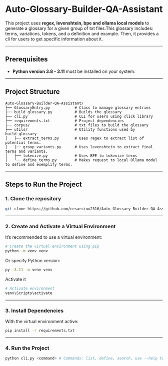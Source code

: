 # **Auto-Glossary-Builder-QA-Assistant**

This project uses **regex, levenshtein, bpe and ollama local models** to generate a glossary for a given group of txt files.This glossary includes: terms, variations, tokens, and a definition and example. Then, it provides a cli for users to get specific information about it.

---

## **Prerequisites**

- **Python version 3.8 - 3.11** must be installed on your system.

---

## **Project Structure**

```
Auto-Glossary-Builder-QA-Assistant/
├── GlossaryEntry.py           # Class to manage glossary entries 
├── build_glossary.py          # Builds the glossary
├── cli.py                     # CLI for users using click library
├── requirements.txt           # Project dependencies
├── corpus/                    # txt files to build the glossary
├── utils/                     # Utility functions used by build_glossary
│   ├── extract_terms.py       # Uses regex to extract list of potential terms.
│   ├── group_variants.py      # Uses levenshtein to extract final terms and variants.
│   ├── tokenize.py            # Uses BPE to tokenize terms
│   └── define_terms.py        # Makes request to local Ollama model to define and exemplify terms.
```

---

## **Steps to Run the Project**

### 1. Clone the repository

```bash
git clone https://github.com/cesarsiuu2316/Auto-Glossary-Builder-QA-Assistant.git
```

---

### 2. Create and Activate a Virtual Environment

It’s recommended to use a virtual environment:

```bash
# Create the virtual environment using pip
python -m venv venv
```

Or specify Python version:

```bash
py -3.11 -m venv venv
```

Activate it 

```bash
# Activate environment
venv\Scripts\activate
```

---

### 3. Install Dependencies

With the virtual environment active:

```bash
pip install -r requirements.txt
```

---

### 4. Run the Project

```bash
python cli.py <command> # Commands: list, define, search, use --help to get more information
```